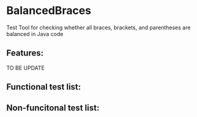 # BalancedBraces
Test Tool for checking whether all braces, brackets, and parentheses are balanced in Java code

## Features:

TO BE UPDATE

## Functional test list:

## Non-funcitonal test list:
